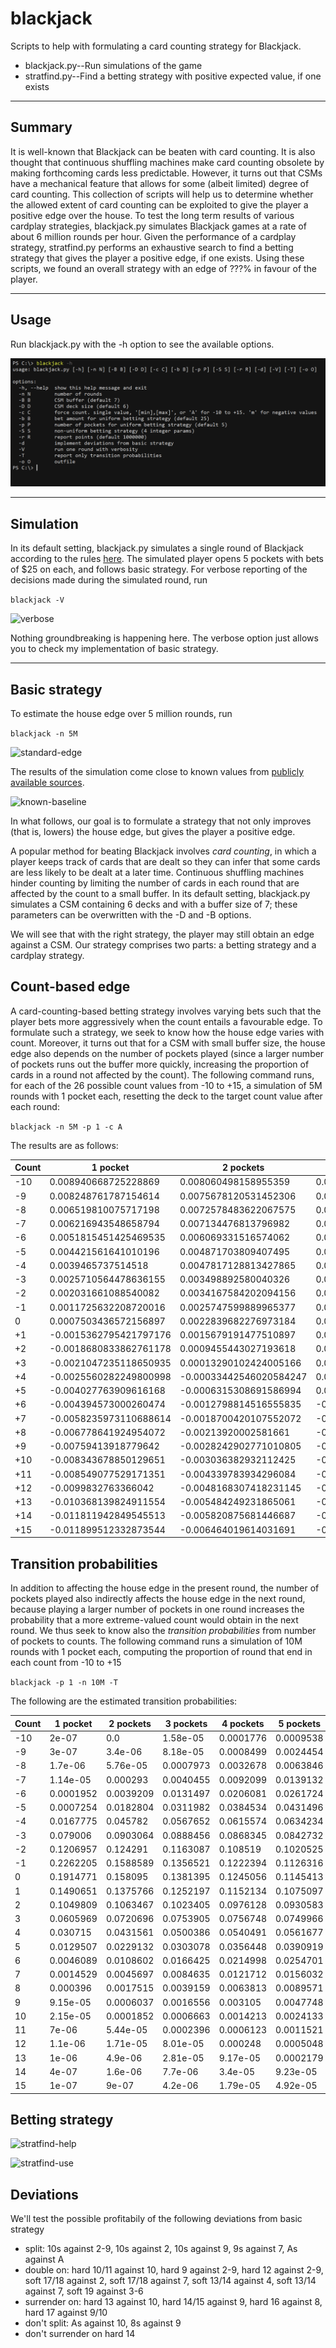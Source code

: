 # blackjack

Scripts to help with formulating a card counting strategy for Blackjack.<br>
* blackjack.py--Run simulations of the game
* stratfind.py--Find a betting strategy with positive expected value, if one exists

<hr />

## Summary

It is well-known that Blackjack can be beaten with card counting. It is also thought that continuous shuffling machines make card counting obsolete by making forthcoming cards less predictable. However, it turns out that CSMs have a mechanical feature that allows for some (albeit limited) degree of card counting. This collection of scripts will help us to determine whether the allowed extent of card counting can be exploited to give the player a positive edge over the house. To test the long term results of various cardplay strategies, blackjack.py simulates Blackjack games at a rate of about 6 million rounds per hour. Given the performance of a cardplay strategy, stratfind.py performs an exhaustive search to find a betting strategy that gives the player a positive edge, if one exists. Using these scripts, we found an overall strategy with an edge of ???% in favour of the player.

<hr />

## Usage

Run blackjack.py with the -h option to see the available options.

![help](img/help.png)

<hr />

## Simulation

In its default setting, blackjack.py simulates a single round of Blackjack according to the rules [here](https://www.cra.gov.sg/docs/default-source/game-rule-documents/mbs-blackjack-v6.pdf). The simulated player opens 5 pockets with bets of $25 on each, and follows basic strategy. For verbose reporting of the decisions made during the simulated round, run

```blackjack -V```

![verbose](img/verbose.png)

Nothing groundbreaking is happening here. The verbose option just allows you to check my implementation of basic strategy.

<hr />

## Basic strategy

To estimate the house edge over 5 million rounds, run

```blackjack -n 5M```

![standard-edge](img/standard-edge.png)

The results of the simulation come close to known values from [publicly available sources](https://wizardofodds.com/games/blackjack/calculator/).

![known-baseline](img/known-baseline.png)

In what follows, our goal is to formulate a strategy that not only improves (that is, lowers) the house edge, but gives the player a positive edge.

A popular method for beating Blackjack involves _card counting_, in which a player keeps track of cards that are dealt so they can infer that some cards are less likely to be dealt at a later time. Continuous shuffling machines hinder counting by limiting the number of cards in each round that are affected by the count to a small buffer. In its default setting, blackjack.py simulates a CSM containing 6 decks and with a buffer size of 7; these parameters can be overwritten with the -D and -B options. 

We will see that with the right strategy, the player may still obtain an edge against a CSM. Our strategy comprises two parts: a betting strategy and a cardplay strategy.

## Count-based edge
A card-counting-based betting strategy involves varying bets such that the player bets more aggressively when the count entails a favourable edge. To formulate such a strategy, we seek to know how the house edge varies with count. Moreover, it turns out that for a CSM with small buffer size, the house edge also depends on the number of pockets played (since a larger number of pockets runs out the buffer more quickly, increasing the proportion of cards in a round not affected by the count). The following command runs, for each of the 26 possible count values from -10 to +15, a simulation of 5M rounds with 1 pocket each, resetting the deck to the target count value after each round:

```blackjack -n 5M -p 1 -c A```

The results are as follows:

|Count|1 pocket|2 pockets|3 pockets|4 pockets|5 pockets|
|---|---|---|---|---|---|
|-10|0.008940668725228869|0.008060498158955359|0.009903819496784252|0.0065887719921748624|0.004945398695516308|
|-9|0.008248761787154614|0.0075678120531452306|0.009562591168740312|0.006459361678027633|0.004707865374122695|
|-8|0.006519810075717198|0.0072578483622067575|0.008169675290686195|0.006196399788861663|0.004271171383003548|
|-7|0.006216943548658794|0.007134476813796982|0.007202246690143984|0.006081912444638871|0.0039926208769952955|
|-6|0.0051815451425469535|0.006069331516574062|0.006616956617500854|0.005140640662547221|0.0039042735996788654|
|-5|0.004421561641010196|0.004871703809407495|0.005814811930572097|0.005073564690198731|0.0037133509588768913|
|-4|0.0039465737514518|0.0047817128813427865|0.005717191623118072|0.004807983760576887|0.003531767357204792|
|-3|0.0025710564478636155|0.003498892580040326|0.005662122285136016|0.004032568519194796|0.003371769331504997|
|-2|0.002031661088540082|0.0034167584202094156|0.0037970830504870153|0.0035534922034839212|0.003294915325194144|
|-1|0.0011725632208720016|0.0025747599889965377|0.003657037831580172|0.003227939220030406|0.003236452407689186|
|0|0.0007503436572156897|0.0022839682276973184|0.0026253790728193393|0.0028995787440876165|0.00300819823727895|
|+1|-0.0015362795421797176|0.0015679191477510897|0.002276305688272843|0.0026428361128320614|0.0027918027341684378|
|+2|-0.0018680833862761178|0.0009455443027193618|0.001589567869970672|0.002600379064029687|0.002708898109675021|
|+3|-0.0021047235118650935|0.00013290102424005166|0.0014678402127659192|0.002229489903832785|0.0026678847496487135|
|+4|-0.0025560282249800998|-0.00033442546020584247|0.0007725405476669174|0.0018599562805691264|0.0026493602757631345|
|+5|-0.004027763909616168|-0.0006315308691586994|0.0004747360764874424|0.001643239164622021|0.002627666104594382|
|+6|-0.004394573000260474|-0.0012798814516555835|-0.0001937948539014972|0.0016154935073989013|0.0025636522161200147|
|+7|-0.0058235973110688614|-0.0018700420107552072|-0.00022422719320835813|0.0006354904158950463|0.0025416399765091804|
|+8|-0.006778641924954072|-0.00213920002581661|-0.0017971414315791877|0.0007142566308130077|0.002409873699951947|
|+9|-0.00759413918779642|-0.0028242902771010805|-0.0020902929803202457|0.00044006980557444284|0.00214851344032793|
|+10|-0.008343678850129651|-0.003036382932112425|-0.0024974100153926297|-0.000011448263086234053|0.001993111193396823|
|+11|-0.008549077529171351|-0.004339783934296084|-0.00325965135183103|-0.00006402785827965067|0.0019698237857178|
|+12|-0.0099832763366042|-0.0048168307418231145|-0.003798874791735491|-0.00007304457969314693|0.001769250976507185|
|+13|-0.010368139824911554|-0.005484249231865061|-0.004138324442514168|-0.0003533425615425447|0.001751618080345252|
|+14|-0.011811942849545513|-0.005820875681446687|-0.004968275015734912|-0.0008037669976417831|0.0014224655014291097|
|+15|-0.011899512332873544|-0.006464019614031691|-0.0056238337371237665|-0.0009543623331261183|0.0011601868948847651|

## Transition probabilities
In addition to affecting the house edge in the present round, the number of pockets played also indirectly affects the house edge in the next round, because playing a larger number of pockets in one round increases the probability that a more extreme-valued count would obtain in the next round. We thus seek to know also the _transition probabilities_ from number of pockets to counts. The following command runs a simulation of 10M rounds with 1 pocket each, computing the proportion of round that end in each count from -10 to +15

```blackjack -p 1 -n 10M -T```

The following are the estimated transition probabilities:

|Count|1 pocket|2 pockets|3 pockets|4 pockets|5 pockets|
|---|---|---|---|---|---|
|-10|2e-07|0.0|1.58e-05|0.0001776|0.0009538|
|-9|3e-07|3.4e-06|8.18e-05|0.0008499|0.0024454|
|-8|1.7e-06|5.76e-05|0.0007973|0.0032678|0.0063846|
|-7|1.14e-05|0.000293|0.0040455|0.0092099|0.0139132|
|-6|0.0001952|0.0039209|0.0131497|0.0206081|0.0261724|
|-5|0.0007254|0.0182804|0.0311982|0.0384534|0.0431496|
|-4|0.0167775|0.045782|0.0567652|0.0615574|0.0634234|
|-3|0.079006|0.0903064|0.0888456|0.0868345|0.0842732|
|-2|0.1206957|0.124291|0.1163087|0.108519|0.1020525|
|-1|0.2262205|0.1588589|0.1356521|0.1222394|0.1126316|
|0|0.1914771|0.158095|0.1381395|0.1245056|0.1145413|
|1|0.1490651|0.1375766|0.1252197|0.1152134|0.1075097|
|2|0.1049809|0.1063467|0.1023405|0.0976128|0.0930583|
|3|0.0605969|0.0720696|0.0753905|0.0756748|0.0749966|
|4|0.030715|0.0431561|0.0500386|0.0540491|0.0561677|
|5|0.0129507|0.0229132|0.0303078|0.0356448|0.0390919|
|6|0.0046089|0.0108602|0.0166425|0.0214998|0.0254701|
|7|0.0014529|0.0045697|0.0084635|0.0121712|0.0156032|
|8|0.000396|0.0017515|0.0039159|0.0063813|0.0089571|
|9|9.15e-05|0.0006037|0.0016556|0.003105|0.0047748|
|10|2.15e-05|0.0001852|0.0006663|0.0014213|0.0024133|
|11|7e-06|5.44e-05|0.0002396|0.0006123|0.0011521|
|12|1.1e-06|1.71e-05|8.01e-05|0.000248|0.0005048|
|13|1e-06|4.9e-06|2.81e-05|9.17e-05|0.0002179|
|14|4e-07|1.6e-06|7.7e-06|3.4e-05|9.23e-05|
|15|1e-07|9e-07|4.2e-06|1.79e-05|4.92e-05|


## Betting strategy

![stratfind-help](img/stratfind-help.png)

![stratfind-use](img/stratfind-use.png)

## Deviations
We'll test the possible profitabily of the following deviations from basic strategy
- split: 10s against 2-9, 10s against 2, 10s against 9, 9s against 7, As against A
- double on: hard 10/11 against 10, hard 9 against 2-9, hard 12 against 2-9, soft 17/18 against 2, soft 17/18 against 7, soft 13/14 against 4, soft 13/14 against 7, soft 19 against 3-6
- surrender on: hard 13 against 10, hard 14/15 against 9, hard 16 against 8, hard 17 against 9/10
- don't split: As against 10, 8s against 9
- don't surrender on hard 14

  
